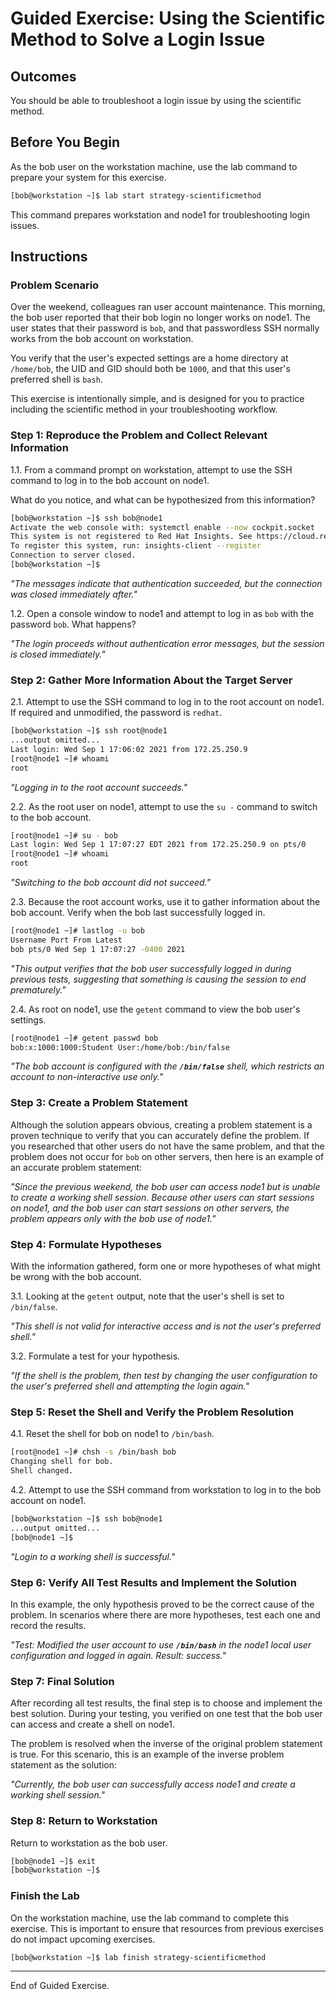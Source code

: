
# Guided Exercise: Using the Scientific Method to Solve a Login Issue

## Outcomes

You should be able to troubleshoot a login issue by using the scientific method.

## Before You Begin

As the bob user on the workstation machine, use the lab command to prepare your system for this exercise.

```bash
[bob@workstation ~]$ lab start strategy-scientificmethod
```

This command prepares workstation and node1 for troubleshooting login issues.

## Instructions
### Problem Scenario

Over the weekend, colleagues ran user account maintenance. This morning, the bob user reported that their bob login no longer works on node1. The user states that their password is `bob`, and that passwordless SSH normally works from the bob account on workstation.

You verify that the user's expected settings are a home directory at `/home/bob`, the UID and GID should both be `1000`, and that this user's preferred shell is `bash`.

This exercise is intentionally simple, and is designed for you to practice including the scientific method in your troubleshooting workflow.

### Step 1: Reproduce the Problem and Collect Relevant Information

1.1. From a command prompt on workstation, attempt to use the SSH command to log in to the bob account on node1.

What do you notice, and what can be hypothesized from this information?

```bash
[bob@workstation ~]$ ssh bob@node1
Activate the web console with: systemctl enable --now cockpit.socket
This system is not registered to Red Hat Insights. See https://cloud.redhat.com/
To register this system, run: insights-client --register
Connection to server closed.
[bob@workstation ~]$
```

*"The messages indicate that authentication succeeded, but the connection was closed immediately after."*

1.2. Open a console window to node1 and attempt to log in as `bob` with the password `bob`. What happens?

*"The login proceeds without authentication error messages, but the session is closed immediately."*

### Step 2: Gather More Information About the Target Server

2.1. Attempt to use the SSH command to log in to the root account on node1. If required and unmodified, the password is `redhat`.

```bash
[bob@workstation ~]$ ssh root@node1
...output omitted...
Last login: Wed Sep 1 17:06:02 2021 from 172.25.250.9
[root@node1 ~]# whoami
root
```

*"Logging in to the root account succeeds."*

2.2. As the root user on node1, attempt to use the `su -` command to switch to the bob account.

```bash
[root@node1 ~]# su - bob
Last login: Wed Sep 1 17:07:27 EDT 2021 from 172.25.250.9 on pts/0
[root@node1 ~]# whoami
root
```

*"Switching to the bob account did not succeed."*

2.3. Because the root account works, use it to gather information about the bob account. Verify when the bob last successfully logged in.

```bash
[root@node1 ~]# lastlog -u bob
Username Port From Latest
bob pts/0 Wed Sep 1 17:07:27 -0400 2021
```

*"This output verifies that the bob user successfully logged in during previous tests, suggesting that something is causing the session to end prematurely."*

2.4. As root on node1, use the `getent` command to view the bob user's settings.

```bash
[root@node1 ~]# getent passwd bob
bob:x:1000:1000:Student User:/home/bob:/bin/false
```

*"The bob account is configured with the **`/bin/false`** shell, which restricts an account to non-interactive use only."*

### Step 3: Create a Problem Statement

Although the solution appears obvious, creating a problem statement is a proven technique to verify that you can accurately define the problem. If you researched that other users do not have the same problem, and that the problem does not occur for `bob` on other servers, then here is an example of an accurate problem statement:

*"Since the previous weekend, the bob user can access node1 but is unable to create a working shell session. Because other users can start sessions on node1, and the bob user can start sessions on other servers, the problem appears only with the bob use of node1."*

### Step 4: Formulate Hypotheses

With the information gathered, form one or more hypotheses of what might be wrong with the bob account.

3.1. Looking at the `getent` output, note that the user's shell is set to `/bin/false`.

*"This shell is not valid for interactive access and is not the user's preferred shell."*

3.2. Formulate a test for your hypothesis.

*"If the shell is the problem, then test by changing the user configuration to the user's preferred shell and attempting the login again."*

### Step 5: Reset the Shell and Verify the Problem Resolution

4.1. Reset the shell for bob on node1 to `/bin/bash`.

```bash
[root@node1 ~]# chsh -s /bin/bash bob
Changing shell for bob.
Shell changed.
```

4.2. Attempt to use the SSH command from workstation to log in to the bob account on node1.

```bash
[bob@workstation ~]$ ssh bob@node1
...output omitted...
[bob@node1 ~]$
```

*"Login to a working shell is successful."*

### Step 6: Verify All Test Results and Implement the Solution

In this example, the only hypothesis proved to be the correct cause of the problem. In scenarios where there are more hypotheses, test each one and record the results.

*"Test: Modified the user account to use **`/bin/bash`** in the node1 local user configuration and logged in again. Result: success."*

### Step 7: Final Solution

After recording all test results, the final step is to choose and implement the best solution. During your testing, you verified on one test that the bob user can access and create a shell on node1.

The problem is resolved when the inverse of the original problem statement is true. For this scenario, this is an example of the inverse problem statement as the solution:

*"Currently, the bob user can successfully access node1 and create a working shell session."*

### Step 8: Return to Workstation

Return to workstation as the bob user.

```bash
[bob@node1 ~]$ exit
[bob@workstation ~]$
```

### Finish the Lab

On the workstation machine, use the lab command to complete this exercise. This is important to ensure that resources from previous exercises do not impact upcoming exercises.

```bash
[bob@workstation ~]$ lab finish strategy-scientificmethod
```

---

End of Guided Exercise.
